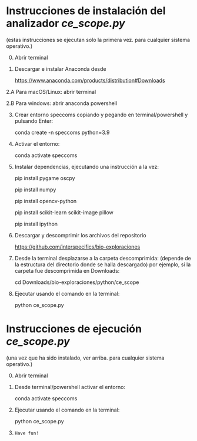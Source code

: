 # Instrucciones de instalación del analizador _ce_scope.py_ 
(estas instrucciones se ejecutan solo la primera vez. para cualquier sistema operativo.)

0. Abrir terminal


1. Descargar e instalar Anaconda desde 

 	https://www.anaconda.com/products/distribution#Downloads 


2.A  Para macOS/Linux: abrir terminal

2.B  Para windows: abrir anaconda powershell


3. Crear entorno speccoms copiando y pegando en terminal/powershell y pulsando Enter:
	
	conda create -n speccoms python=3.9


4. Activar el entorno:
	
	conda activate speccoms	


5. Instalar dependencias, ejecutando una instrucción a la vez:
	
	pip install pygame oscpy
	
	pip install numpy
	
	pip install opencv-python
	
	pip install scikit-learn scikit-image pillow
	
	pip install ipython


6. Descargar y descomprimir los archivos del repositorio 

	https://github.com/interspecifics/bio-exploraciones 


7. Desde la terminal desplazarse a la carpeta descomprimida:
	(depende de la estructura del directorio donde se halla descargado) 
	por ejemplo, si la carpeta fue descomprimida en Downloads:	

	cd Downloads/bio-exploraciones/python/ce_scope


8. Ejecutar usando el comando en la terminal:

	python ce_scope.py



# Instrucciones de ejecución _ce_scope.py_ 
(una vez que ha sido instalado, ver arriba. para cualquier sistema operativo.)

0. Abrir terminal


1. Desde terminal/powershell activar el entorno:
	
	conda activate speccoms


2. Ejecutar usando el comando en la terminal:
	
	python ce_scope.py


3.     Have fun!



